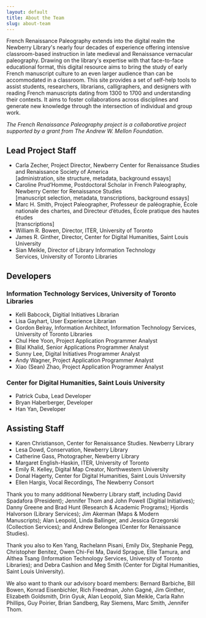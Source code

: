 ```yaml
---
layout: default
title: About the Team
slug: about-team
---
```




French Renaissance Paleography extends into the digital realm the Newberry Library's nearly four decades of experience offering intensive classroom-based instruction in late medieval and Renaissance vernacular paleography. Drawing on the library's expertise with that face-to-face educational format, this digital resource aims to bring the study of early French manuscript culture to an even larger audience than can be accommodated in a classroom. This site provides a set of self-help tools to assist students, researchers, librarians, calligraphers, and designers with reading French manuscripts dating from 1300 to 1700 and understanding their contexts. It aims to foster collaborations across disciplines and generate new knowledge through the intersection of individual and group work.


<em>The French Renaissance Paleography project is a collaborative project supported by a grant from The Andrew W. Mellon Foundation</em>.

## Lead Project Staff

- Carla Zecher, Project Director, Newberry Center for Renaissance Studies and Renaissance Society of America<br>
[administration, site structure, metadata, background essays]
- Caroline Prud’Homme, Postdoctoral Scholar in French Paleography, Newberry Center for Renaissance Studies<br>
[manuscript selection, metadata, transcriptions, background essays]
- Marc H. Smith, Project Paleographer, Professeur de paléographie, École nationale des chartes, and Directeur d’études, École pratique des hautes études<br>[transcriptions]
- William R. Bowen, Director, ITER, University of Toronto
- James R. Ginther, Director, Center for Digital Humanities, Saint Louis University
- Sian Meikle, Director of Library Information Technology Services, University of Toronto Libraries

## Developers

### Information Technology Services, University of Toronto Libraries

- Kelli Babcock, Digitial Initiatives Librarian
- Lisa Gayhart, User Experience Librarian
- Gordon Belray, Information Architect, Information Technology Services, University of Toronto Libraries
- Chul Hee Yoon, Project Application Programmer Analyst
- Bilal Khalid, Senior Applications Programmer Analyst
- Sunny Lee, Digital Initiatives Programmer Analyst
- Andy Wagner, Project Application Programmer Analyst
- Xiao (Sean) Zhao, Project Application Programmer Analyst
  
### Center for Digital Humanities, Saint Louis University

- Patrick Cuba, Lead Developer
- Bryan Haberberger, Developer
- Han Yan, Developer

## Assisting Staff

- Karen Christianson, Center for Renaissance Studies. Newberry Library
- Lesa Dowd, Conservation, Newberry Library
- Catherine Gass, Photographer, Newberry Library
- Margaret English-Haskin, ITER, University of Toronto
- Emily R. Kelley, Digital Map Creator, Northwestern University
- Donal Hagerty, Center for Digital Humanities, Saint Louis University
- Ellen Hargis, Vocal Recordings, The Newberry Consort

Thank you to many additional Newberry Library staff, including David Spadafora (President); Jennifer Thom and John Powell (Digitial Initiatives); Danny Greene and Brad Hunt (Research & Academic Programs); Hjordis Halvorson (Library Services); Jim Akerman (Maps & Modern Manuscripts); Alan Leopold, Linda Ballinger, and Jessica Grzegorski (Collection Services); and Andrew Belongea (Center for Renaissance Studies). 


Thank you also to Ken Yang, Rachelann Pisani, Emily Dix, Stephanie Pegg, Christopher Benitez, Owen Chi-Fei Ma, David Sprague, Ellie Tamura, and Althea Tsang (Information Technology Services, University of Toronto Libraries); and Debra Cashion and Meg Smith (Center for Digital Humanities, Saint Louis University).


We also want to thank our advisory board members: Bernard Barbiche, Bill Bowen, Konrad Eisenbichler, Rich Freedman, John Gagné, Jim Ginther, Elizabeth Goldsmith, Drin Gyuk, Alan Leopold, Sian Meikle, Carla Rahn Phillips, Guy Poirier, Brian Sandberg, Ray Siemens, Marc Smith, Jennifer Thom.
